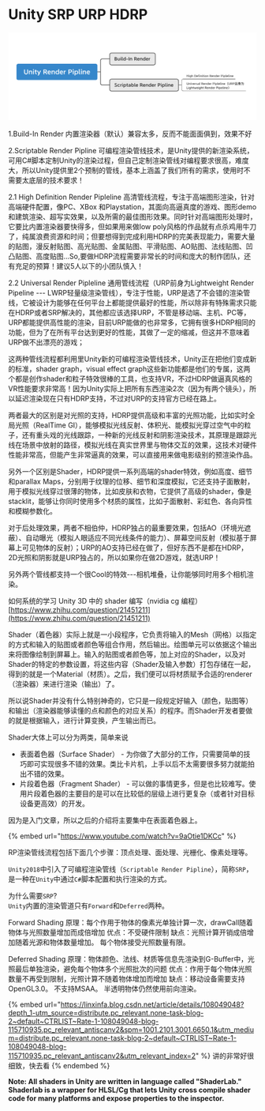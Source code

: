 # Unity SRP URP HDRP

![](<.gitbook/assets/image (6).png>)

1.Build-In Render 内置渲染器（默认）兼容太多，反而不能面面俱到，效果不好

2.Scriptable Render Pipline 可编程渲染管线技术，是Unity提供的新渲染系统，可用C#脚本定制Unity的渲染过程，但自己定制渲染管线对编程要求很高，难度大，所以Unity提供里2个预制的管线，基本上涵盖了我们所有的需求，使用时不需要太底层的技术要求！

2.1 High Definition Render Pipleline 高清管线流程，专注于高端图形渲染，针对高端硬件配置，像PC、XBox 和Playstation，其面向高逼真度的游戏、图形demo和建筑渲染、超写实效果，以及所需的最佳图形效果。同时针对高端图形处理时，它要比内置渲染器要快得多，但如果用来做low poly风格的作品就有点杀鸡用牛刀了，纯属浪费资源和时间；但要想得到完成利用HDRP的完美表现能力，需要大量的贴图，漫反射贴图、高光贴图、金属贴图、平滑贴图、AO贴图、法线贴图、凹凸贴图、高度贴图...So,要做HDRP流程需要非常长的时间和庞大的制作团队，还有充足的预算！建议5人以下的小团队慎入！

2.2 Universal Render Pipleline 通用管线流程（URP前身为Lightweight Render Pipeline --- LWRP轻量级渲染管线），专注于性能，URP是选了不会错的渲染管线，它被设计为能够在任何平台上都能提供最好的性能，所以除非有特殊需求只能在HDRP或者SRP解决的，其他都应该选择URP，不管是移动端、主机、PC等，URP都能提供高性能的渲染，目前URP能做的也非常多，它拥有很多HDRP相同的功能，但为了在所有平台达到更好的性能，其做了一定的缩减，但这并不意味着URP做不出漂亮的游戏；

这两种管线流程都利用里Unity新的可编程渲染管线技术，Unity正在把他们变成新的标准，shader graph，visual effect graph这些新功能都是他们的专属，这两个都是创作shader和粒子特效很棒的工具，也支持VR，不过HDRP做逼真风格的VR性能要求非常高！因为Unity实际上把所有东西渲染2次（因为有两个镜头），所以延迟渲染现在只有HDRP支持，不过对URP的支持官方已经在路上。

两者最大的区别是对光照的支持，HDRP提供高级和丰富的光照功能，比如实时全局光照（RealTime GI），能够模拟光线反射、体积光、能模拟光穿过空气中的粒子，还有重头戏的光线跟踪，一种新的光线反射和阴影渲染技术，其原理是跟踪光线在场景中放射的路径，模拟光线在真实世界里与物体交互的效果，这技术对硬件性能非常高，但能产生非常逼真的效果，可以直接用来做电影级别的预渲染作品。

另外一个区别是Shader，HDRP提供一系列高端的shader特效，例如高度、细节和parallax Maps，分别用于纹理的位移、细节和深度模拟，它还支持子面散射，用于模拟光线穿过很薄的物体，比如皮肤和衣物，它提供了高级的shader，像是stacklit，能够让你同时使用多个材质的属性，比如子面散射、彩虹色、各向异性和模糊参数化。

对于后处理效果，两者不相伯仲，HDRP独占的最重要效果，包括AO（环境光遮蔽）、自动曝光（模拟人眼适应不同光线条件的能力）、屏幕空间反射（模拟基于屏幕上可见物体的反射）；URP的AO支持已经在做了，但好东西不是都在HDRP，2D光照和阴影就是URP独占的，所以如果你在做2D游戏，就选URP！

另外两个管线都支持一个很Cool的特效---相机堆叠，让你能够同时用多个相机渲染。&#x20;

如何系统的学习 Unity 3D 中的 shader 编写（nvidia cg 编程）[https://www.zhihu.com/question/21451211](https://www.zhihu.com/question/21451211)

Shader（着色器）实际上就是一小段程序，它负责将输入的Mesh（网格）以指定的方式和输入的贴图或者颜色等组合作用，然后输出。绘图单元可以依据这个输出来将图像绘制到屏幕上。输入的贴图或者颜色等，加上对应的Shader，以及对Shader的特定的参数设置，将这些内容（Shader及输入参数）打包存储在一起，得到的就是一个Material（材质）。之后，我们便可以将材质赋予合适的renderer（渲染器）来进行渲染（输出）了。

所以说Shader并没有什么特别神奇的，它只是一段规定好输入（颜色，贴图等）和输出（渲染器能够读懂的点和颜色的对应关系）的程序。而Shader开发者要做的就是根据输入，进行计算变换，产生输出而已。

Shader大体上可以分为两类，简单来说

* 表面着色器（Surface Shader） - 为你做了大部分的工作，只需要简单的技巧即可实现很多不错的效果。类比卡片机，上手以后不太需要很多努力就能拍出不错的效果。
* 片段着色器（Fragment Shader） - 可以做的事情更多，但是也比较难写。使用片段着色器的主要目的是可以在比较低的层级上进行更复杂（或者针对目标设备更高效）的开发。

因为是入门文章，所以之后的介绍将主要集中在表面着色器上。

{% embed url="https://www.youtube.com/watch?v=9aOtie1DKCc" %}

RP渲染管线流程包括下面几个步骤：顶点处理、面处理、光栅化、像素处理等。

`Unity2018`中引入了可编程渲染管线（`Scriptable Render Pipline`），简称`SRP`，是一种在`Unity`中通过`C#`脚本配置和执行渲染的方式。

为什么需要`SRP`?\
`Unity`内置的渲染管道只有`Forward`和`Deferred`两种。

Forward Shading 原理：每个作用于物体的像素光单独计算一次，drawCall随着物体与光照数量增加而成倍增加 优点：不受硬件限制 缺点：光照计算开销成倍增加随着光源和物体数量增加。 每个物体接受光照数量有限。

Deferred Shading 原理：物体颜色、法线、材质等信息先渲染到G-Buffer中，光照最后单独渲染，避免每个物体多个光照批次的问题 优点：作用于每个物体光照数量不再受到限制，光照计算不随着物体增加而增加 缺点：移动设备需要支持OpenGL3.0。 不支持MSAA。 半透明物体仍然使用前向渲染。&#x20;

{% embed url="https://linxinfa.blog.csdn.net/article/details/108049048?depth_1-utm_source=distribute.pc_relevant.none-task-blog-2~default~CTRLIST~Rate-1-108049048-blog-115710935.pc_relevant_antiscanv2&spm=1001.2101.3001.6650.1&utm_medium=distribute.pc_relevant.none-task-blog-2~default~CTRLIST~Rate-1-108049048-blog-115710935.pc_relevant_antiscanv2&utm_relevant_index=2" %}
讲的非常好很细致，快去看
{% endembed %}



**Note: All shaders in Unity are written in language called "ShaderLab." Shaderlab is a wrapper for HLSL/Cg that lets Unity cross compile shader code for many platforms and expose properties to the inspector.**
